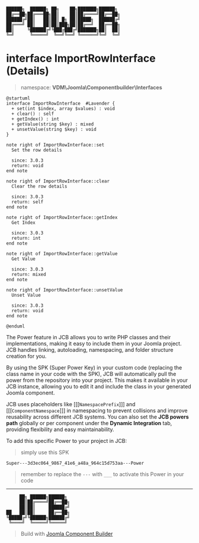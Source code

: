 ```
██████╗  ██████╗ ██╗    ██╗███████╗██████╗
██╔══██╗██╔═══██╗██║    ██║██╔════╝██╔══██╗
██████╔╝██║   ██║██║ █╗ ██║█████╗  ██████╔╝
██╔═══╝ ██║   ██║██║███╗██║██╔══╝  ██╔══██╗
██║     ╚██████╔╝╚███╔███╔╝███████╗██║  ██║
╚═╝      ╚═════╝  ╚══╝╚══╝ ╚══════╝╚═╝  ╚═╝
```
# interface ImportRowInterface (Details)
> namespace: **VDM\Joomla\Componentbuilder\Interfaces**

```uml
@startuml
interface ImportRowInterface  #Lavender {
  + set(int $index, array $values) : void
  + clear() : self
  + getIndex() : int
  + getValue(string $key) : mixed
  + unsetValue(string $key) : void
}

note right of ImportRowInterface::set
  Set the row details

  since: 3.0.3
  return: void
end note

note right of ImportRowInterface::clear
  Clear the row details

  since: 3.0.3
  return: self
end note

note right of ImportRowInterface::getIndex
  Get Index

  since: 3.0.3
  return: int
end note

note right of ImportRowInterface::getValue
  Get Value

  since: 3.0.3
  return: mixed
end note

note right of ImportRowInterface::unsetValue
  Unset Value

  since: 3.0.3
  return: void
end note
 
@enduml
```

The Power feature in JCB allows you to write PHP classes and their implementations, making it easy to include them in your Joomla project. JCB handles linking, autoloading, namespacing, and folder structure creation for you.

By using the SPK (Super Power Key) in your custom code (replacing the class name in your code with the SPK), JCB will automatically pull the power from the repository into your project. This makes it available in your JCB instance, allowing you to edit it and include the class in your generated Joomla component.

JCB uses placeholders like [[[`NamespacePrefix`]]] and [[[`ComponentNamespace`]]] in namespacing to prevent collisions and improve reusability across different JCB systems. You can also set the **JCB powers path** globally or per component under the **Dynamic Integration** tab, providing flexibility and easy maintainability.

To add this specific Power to your project in JCB:

> simply use this SPK
```
Super---3d3ec064_9867_41e6_a48a_964c15d753aa---Power
```
> remember to replace the `---` with `___` to activate this Power in your code

---
```
     ██╗ ██████╗██████╗
     ██║██╔════╝██╔══██╗
     ██║██║     ██████╔╝
██   ██║██║     ██╔══██╗
╚█████╔╝╚██████╗██████╔╝
 ╚════╝  ╚═════╝╚═════╝
```
> Build with [Joomla Component Builder](https://git.vdm.dev/joomla/Component-Builder)

